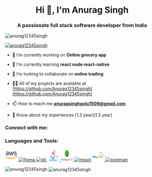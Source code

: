 <h1 align="center">Hi 👋, I'm Anurag Singh</h1>
<h3 align="center">A passionate full stack software developer from India</h3>

<p align="left"> <img src="https://komarev.com/ghpvc/?username=anurag12345singh&label=Profile%20views&color=0e75b6&style=flat" alt="anurag12345singh" /> </p>

<p align="left"> <a href="https://github.com/ryo-ma/github-profile-trophy"><img src="https://github-profile-trophy.vercel.app/?username=anurag12345singh" alt="anurag12345singh" /></a> </p>

- 🔭 I’m currently working on **Online grocery app**

- 🌱 I’m currently learning **react node react-native**

- 👯 I’m looking to collaborate on **online trading**

- 👨‍💻 All of my projects are available at [https://github.com/Anurag12345singh](https://github.com/Anurag12345singh)

- 📫 How to reach me **anuragsinghgolu1509@gmail.com**

- 📄 Know about my experiences [1.3 year](1.3 year)

<h3 align="left">Connect with me:</h3>
<p align="left">
</p>

<h3 align="left">Languages and Tools:</h3>
<p align="left"> <a href="https://aws.amazon.com" target="_blank" rel="noreferrer"> <img src="https://raw.githubusercontent.com/devicons/devicon/master/icons/amazonwebservices/amazonwebservices-original-wordmark.svg" alt="aws" width="40" height="40"/> </a> <a href="https://www.figma.com/" target="_blank" rel="noreferrer"> <img src="https://www.vectorlogo.zone/logos/figma/figma-icon.svg" alt="figma" width="40" height="40"/> </a> <a href="https://git-scm.com/" target="_blank" rel="noreferrer"> <img src="https://www.vectorlogo.zone/logos/git-scm/git-scm-icon.svg" alt="git" width="40" height="40"/> </a> <a href="https://www.java.com" target="_blank" rel="noreferrer"> <img src="https://raw.githubusercontent.com/devicons/devicon/master/icons/java/java-original.svg" alt="java" width="40" height="40"/> </a> <a href="https://www.mongodb.com/" target="_blank" rel="noreferrer"> <img src="https://raw.githubusercontent.com/devicons/devicon/master/icons/mongodb/mongodb-original-wordmark.svg" alt="mongodb" width="40" height="40"/> </a> <a href="https://www.microsoft.com/en-us/sql-server" target="_blank" rel="noreferrer"> <img src="https://www.svgrepo.com/show/303229/microsoft-sql-server-logo.svg" alt="mssql" width="40" height="40"/> </a> <a href="https://www.mysql.com/" target="_blank" rel="noreferrer"> <img src="https://raw.githubusercontent.com/devicons/devicon/master/icons/mysql/mysql-original-wordmark.svg" alt="mysql" width="40" height="40"/> </a> <a href="https://postman.com" target="_blank" rel="noreferrer"> <img src="https://www.vectorlogo.zone/logos/getpostman/getpostman-icon.svg" alt="postman" width="40" height="40"/> </a> </p>

<p><img align="left" src="https://github-readme-stats.vercel.app/api/top-langs?username=anurag12345singh&show_icons=true&locale=en&layout=compact" alt="anurag12345singh" /></p>

<p>&nbsp;<img align="center" src="https://github-readme-stats.vercel.app/api?username=anurag12345singh&show_icons=true&locale=en" alt="anurag12345singh" /></p>

